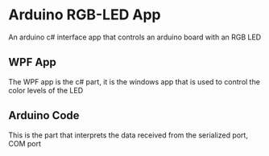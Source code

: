 # Arduino RGB-LED App
An arduino c# interface app that controls an arduino board with an RGB LED

## WPF App
The WPF app is the c# part, it is the windows app that is used to control the color levels of the LED

## Arduino Code
This is the part that interprets the data received from the serialized port, COM port
